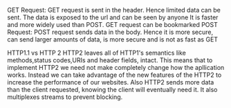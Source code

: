 GET Request:
GET request is sent in the header.
Hence limited data can be sent.
The data is exposed to the url and can be seen by anyone
It is faster and more widely used than POST.
GET request can be bookmarked
POST Request:
POST request sends data in the body.
Hence it is more secure,
can send larger amounts of data,
is more secure
and is not as fast as GET


HTTP1.1 vs HTTP 2
HTTP2 leaves all of HTTP1's semantics like methods,status codes,URIs and header fields, intact. This means that to implement HTTP2 
we need not make completely change how the apllication works. Instead we can take advantage of the new features of the HTTP2 to increase
the performance of our websites. Also HTTP2 sends more data than the client requested, knowing the client will eventually need it.
It also multiplexes streams to prevent blocking.
